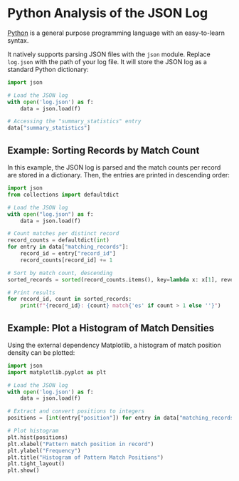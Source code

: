 # Python Analysis of the JSON Log

[Python](https://www.python.org/) is a general purpose programming language with an easy-to-learn syntax. 

It natively supports parsing JSON files with the `json` module. Replace `log.json` with the path of your log file. It will store the JSON log as a standard Python dictionary:  

```python
import json

# Load the JSON log
with open('log.json') as f:
    data = json.load(f)

# Accessing the "summary_statistics" entry
data["summary_statistics"]
```

## Example: Sorting Records by Match Count

In this example, the JSON log is parsed and the match counts per record are stored in a dictionary. Then, the entries are printed in descending order: 

```python
import json
from collections import defaultdict

# Load the JSON log
with open("log.json") as f:
    data = json.load(f)

# Count matches per distinct record
record_counts = defaultdict(int)
for entry in data["matching_records"]:
    record_id = entry["record_id"]
    record_counts[record_id] += 1

# Sort by match count, descending
sorted_records = sorted(record_counts.items(), key=lambda x: x[1], reverse=True)

# Print results
for record_id, count in sorted_records:
    print(f"{record_id}: {count} match{'es' if count > 1 else ''}")
```

## Example: Plot a Histogram of Match Densities

Using the external dependency Matplotlib, a histogram of match position density can be plotted: 

```python
import json
import matplotlib.pyplot as plt

# Load the JSON log
with open('log.json') as f:
    data = json.load(f)

# Extract and convert positions to integers
positions = [int(entry["position"]) for entry in data["matching_records"]]

# Plot histogram
plt.hist(positions)
plt.xlabel("Pattern match position in record")
plt.ylabel("Frequency")
plt.title("Histogram of Pattern Match Positions")
plt.tight_layout()
plt.show()
```